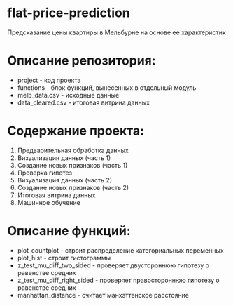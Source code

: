 # flat-price-prediction
Предсказание цены квартиры в Мельбурне на основе ее характеристик

# Описание репозитория:
- project - код проекта
- functions - блок функций, вынесенных в отдельный модуль
- melb_data.csv - исходные данные
- data_cleared.csv - итоговая витрина данных

# Содержание проекта:
1. Предварительная обработка данных
2. Визуализация данных (часть 1)
3. Создание новых признаков (часть 1)
4. Проверка гипотез
5. Визуализация данных (часть 2)
6. Создание новых признаков (часть 2)
7. Итоговая витрина данных
8. Машинное обучение

# Описание функций:
- plot_countplot - строит распределение категориальных переменных
- plot_hist - строит гистограммы
- z_test_mu_diff_two_sided - проверяет двустороннюю гипотезу о равенстве средних
- z_test_mu_diff_right_sided - проверяет правостороннюю гипотезу о равенстве средних
- manhattan_distance - считает манхэттенское расстояние
